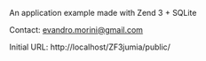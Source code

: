 An application example made with Zend 3 + SQLite
 
Contact: evandro.morini@gmail.com
 
Initial URL: http://localhost/ZF3jumia/public/

